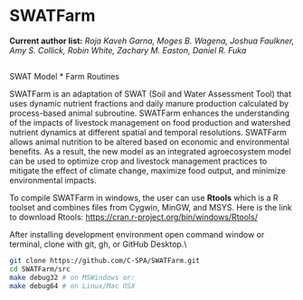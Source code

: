 # SWATFarm
__Current author list:__
_Roja Kaveh Garna, Moges B. Wagena, Joshua Faulkner, Amy S. Collick, Robin White, Zachary M. Easton, Daniel R. Fuka_
##
SWAT Model * Farm Routines

SWATFarm is an adaptation of SWAT (Soil and Water Assessment Tool) that uses dynamic nutrient fractions and daily manure production calculated by process-based animal subroutine. 
SWATFarm enhances the understanding of the impacts of livestock management on food production and watershed nutrient dynamics at different spatial and temporal resolutions. SWATFarm allows animal nutrition to be altered based on economic and environmental benefits. As a result, the new model as an integrated agroecosystem model can be used to optimize crop and livestock management practices to mitigate the effect of climate change, maximize food output, and minimize environmental impacts.

To compile SWATFarm in windows, the user can use __Rtools__ which is a R toolset and combines files from Cygwin, MinGW, and MSYS. Here is the link to download Rtools: https://cran.r-project.org/bin/windows/Rtools/

After installing development environment open command window or terminal, clone with git, gh, or GitHub Desktop.\
```bash
git clone https://github.com/C-SPA/SWATFarm.git 
cd SWATFarm/src 
make debug32 # on MSWindows or: 
make debug64 # on Linux/Mac OSX 
```
